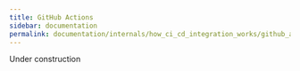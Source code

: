 ```yaml
---
title: GitHub Actions
sidebar: documentation
permalink: documentation/internals/how_ci_cd_integration_works/github_actions.html
---
```


Under construction

